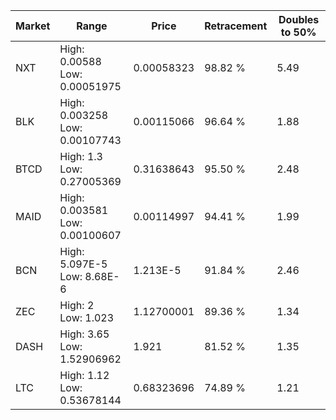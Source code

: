 | Market | Range | Price| Retracement | Doubles to 50% |
| --- | --- | --- | --- | --- |
| NXT | High: 0.00588<br />Low: 0.00051975 | 0.00058323 | 98.82 % | 5.49 |
| BLK | High: 0.003258<br />Low: 0.00107743 | 0.00115066 | 96.64 % | 1.88 |
| BTCD | High: 1.3<br />Low: 0.27005369 | 0.31638643 | 95.50 % | 2.48 |
| MAID | High: 0.003581<br />Low: 0.00100607 | 0.00114997 | 94.41 % | 1.99 |
| BCN | High: 5.097E-5<br />Low: 8.68E-6 | 1.213E-5 | 91.84 % | 2.46 |
| ZEC | High: 2<br />Low: 1.023 | 1.12700001 | 89.36 % | 1.34 |
| DASH | High: 3.65<br />Low: 1.52906962 | 1.921 | 81.52 % | 1.35 |
| LTC | High: 1.12<br />Low: 0.53678144 | 0.68323696 | 74.89 % | 1.21 |
